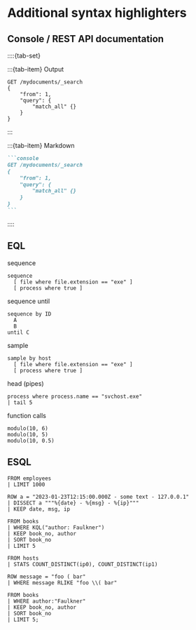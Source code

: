 # Additional syntax highlighters


## Console / REST API documentation

::::{tab-set}

:::{tab-item} Output

```console
GET /mydocuments/_search
{
    "from": 1,
    "query": {
        "match_all" {}
    }
}
```

:::

:::{tab-item} Markdown

````markdown
```console
GET /mydocuments/_search
{
    "from": 1,
    "query": {
        "match_all" {}
    }
}
```
````
::::

## EQL

sequence
```eql
sequence
  [ file where file.extension == "exe" ]
  [ process where true ]
```

sequence until

```eql
sequence by ID
  A
  B
until C
```
sample

```eql
sample by host
  [ file where file.extension == "exe" ]
  [ process where true ]
```
head (pipes)
```eql
process where process.name == "svchost.exe"
| tail 5
```
function calls

```eql
modulo(10, 6)
modulo(10, 5)
modulo(10, 0.5)
```



 ## ESQL


```esql
FROM employees
| LIMIT 1000
```

```esql
ROW a = "2023-01-23T12:15:00.000Z - some text - 127.0.0.1"
| DISSECT a """%{date} - %{msg} - %{ip}"""
| KEEP date, msg, ip
```

```esql
FROM books
| WHERE KQL("author: Faulkner")
| KEEP book_no, author
| SORT book_no
| LIMIT 5
```

```esql
FROM hosts
| STATS COUNT_DISTINCT(ip0), COUNT_DISTINCT(ip1)
```

```esql
ROW message = "foo ( bar"
| WHERE message RLIKE "foo \\( bar"
```

```esql
FROM books
| WHERE author:"Faulkner"
| KEEP book_no, author
| SORT book_no
| LIMIT 5;
```
